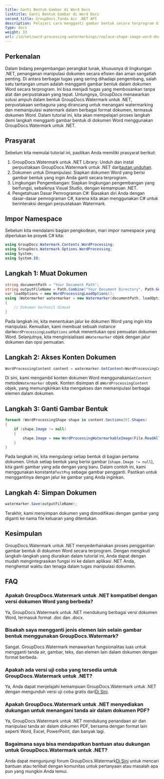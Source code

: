 ```yaml
---
title: Ganti Bentuk Gambar di Word Docs
linktitle: Ganti Bentuk Gambar di Word Docs
second_title: GroupDocs.Tanda Air .NET API
description: Pelajari cara mengganti gambar bentuk secara terprogram di dokumen Word menggunakan GroupDocs.Watermark untuk .NET. Sederhanakan tugas manipulasi dokumen dengan mudah.
type: docs
weight: 33
url: /id/net/word-processing-watermarkings/replace-shape-image-word-docs/
---
```

## Perkenalan
Dalam bidang pengembangan perangkat lunak, khususnya di lingkungan .NET, penanganan manipulasi dokumen secara efisien dan aman sangatlah penting. Di antara berbagai tugas yang sering dihadapi pengembang, salah satu tantangan umum adalah mengganti gambar bentuk dalam dokumen Word secara terprogram. Ini bisa menjadi tugas yang membosankan tanpa alat dan perpustakaan yang tepat.
Untungnya, GroupDocs menawarkan solusi ampuh dalam bentuk GroupDocs.Watermark untuk .NET, perpustakaan serbaguna yang dirancang untuk menangani watermarking dan memanipulasi watermark dalam berbagai format dokumen, termasuk dokumen Word. Dalam tutorial ini, kita akan mempelajari proses langkah demi langkah mengganti gambar bentuk di dokumen Word menggunakan GroupDocs.Watermark untuk .NET.
## Prasyarat
Sebelum kita memulai tutorial ini, pastikan Anda memiliki prasyarat berikut:
1.  GroupDocs.Watermark untuk .NET Library: Unduh dan instal perpustakaan GroupDocs.Watermark untuk .NET dari[tautan unduhan](https://releases.groupdocs.com/Watermark/net/).
2. Dokumen untuk Dimanipulasi: Siapkan dokumen Word yang berisi gambar bentuk yang ingin Anda ganti secara terprogram.
3. Lingkungan Pengembangan: Siapkan lingkungan pengembangan yang berfungsi, sebaiknya Visual Studio, dengan kemampuan .NET.
4. Pengetahuan Dasar Pemrograman C#: Biasakan diri Anda dengan dasar-dasar pemrograman C#, karena kita akan menggunakan C# untuk berinteraksi dengan perpustakaan Watermark.
## Impor Namespace
Sebelum kita mendalami bagian pengkodean, mari impor namespace yang diperlukan ke proyek C# kita:
```csharp
using GroupDocs.Watermark.Contents.WordProcessing;
using GroupDocs.Watermark.Options.WordProcessing;
using System;
using System.IO;
```
## Langkah 1: Muat Dokumen
```csharp
string documentPath = "Your Document Path";
string outputFileName = Path.Combine("Your Document Directory", Path.GetFileName(documentPath));
var loadOptions = new WordProcessingLoadOptions();
using (Watermarker watermarker = new Watermarker(documentPath, loadOptions))
{
    // Dokumen berhasil dimuat
}
```
 Pada langkah ini, kita menentukan jalur ke dokumen Word yang ingin kita manipulasi. Kemudian, kami membuat sebuah instance dari`WordProcessingLoadOptions` untuk menentukan opsi pemuatan dokumen Word. Selanjutnya, kita menginisialisasi a`Watermarker` objek dengan jalur dokumen dan opsi pemuatan.
## Langkah 2: Akses Konten Dokumen
```csharp
WordProcessingContent content = watermarker.GetContent<WordProcessingContent>();
```
 Di sini, kami mengambil konten dokumen Word menggunakan`GetContent` metode`Watermarker` obyek. Konten disimpan di a`WordProcessingContent` objek, yang memungkinkan kita mengakses dan memanipulasi berbagai elemen dalam dokumen.
## Langkah 3: Ganti Gambar Bentuk
```csharp
foreach (WordProcessingShape shape in content.Sections[0].Shapes)
{
    if (shape.Image != null)
    {
        shape.Image = new WordProcessingWatermarkableImage(File.ReadAllBytes(Constants.TestPng));
    }
}
```
Pada langkah ini, kita mengulangi setiap bentuk di bagian pertama dokumen. Untuk setiap bentuk yang berisi gambar (`shape.Image != null`), kita ganti gambar yang ada dengan yang baru. Dalam contoh ini, kami menggunakan konstanta`TestPng` sebagai gambar pengganti. Pastikan untuk menggantinya dengan jalur ke gambar yang Anda inginkan.
## Langkah 4: Simpan Dokumen
```csharp
watermarker.Save(outputFileName);
```
Terakhir, kami menyimpan dokumen yang dimodifikasi dengan gambar yang diganti ke nama file keluaran yang ditentukan.

## Kesimpulan
GroupDocs.Watermark untuk .NET menyederhanakan proses penggantian gambar bentuk di dokumen Word secara terprogram. Dengan mengikuti langkah-langkah yang diuraikan dalam tutorial ini, Anda dapat dengan mudah mengintegrasikan fungsi ini ke dalam aplikasi .NET Anda, menghemat waktu dan tenaga dalam tugas manipulasi dokumen.
## FAQ
### Apakah GroupDocs.Watermark untuk .NET kompatibel dengan versi dokumen Word yang berbeda?
Ya, GroupDocs.Watermark untuk .NET mendukung berbagai versi dokumen Word, termasuk format .doc dan .docx.
### Bisakah saya mengganti jenis elemen lain selain gambar bentuk menggunakan GroupDocs.Watermark?
Sangat. GroupDocs.Watermark menawarkan fungsionalitas luas untuk mengganti tanda air, gambar, teks, dan elemen lain dalam dokumen dengan format berbeda.
### Apakah ada versi uji coba yang tersedia untuk GroupDocs.Watermark untuk .NET?
 Ya, Anda dapat menjelajahi kemampuan GroupDocs.Watermark untuk .NET dengan mengunduh versi uji coba gratis dari[Di Sini](https://releases.groupdocs.com/).
### Apakah GroupDocs.Watermark untuk .NET menyediakan dukungan untuk menangani tanda air dalam dokumen PDF?
Ya, GroupDocs.Watermark untuk .NET mendukung penandaan air dan manipulasi tanda air dalam dokumen PDF, bersama dengan format lain seperti Word, Excel, PowerPoint, dan banyak lagi.
### Bagaimana saya bisa mendapatkan bantuan atau dukungan untuk GroupDocs.Watermark untuk .NET?
 Anda dapat mengunjungi forum GroupDocs.Watermark[Di Sini](https://forum.groupdocs.com/c/watermark/19) untuk mencari bantuan atau terlibat dengan komunitas untuk pertanyaan atau masalah apa pun yang mungkin Anda temui.